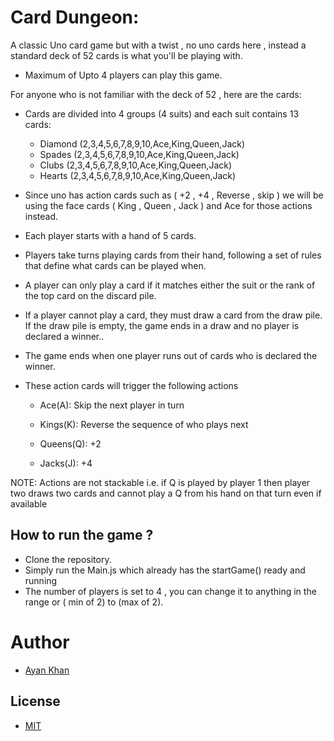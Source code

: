 
# Card Dungeon:

A classic Uno card game but with a twist , no uno cards here , instead a standard deck of 52 cards is what you'll be playing with.

- Maximum of Upto 4 players can play this game.

For anyone who is not familiar with the deck of 52 , here are the cards:
- Cards are divided into 4 groups (4 suits) and each suit contains 13 cards:
    - Diamond   (2,3,4,5,6,7,8,9,10,Ace,King,Queen,Jack)
    - Spades    (2,3,4,5,6,7,8,9,10,Ace,King,Queen,Jack)
    - Clubs     (2,3,4,5,6,7,8,9,10,Ace,King,Queen,Jack)
    - Hearts    (2,3,4,5,6,7,8,9,10,Ace,King,Queen,Jack)

- Since uno has action cards such as ( +2 , +4 , Reverse , skip ) we will be using the face cards ( King , Queen , Jack ) and Ace for those actions instead.

- Each player starts with a hand of 5 cards.


- Players take turns playing cards from their hand, following a set of rules that define what cards can be played when.

- A player can only play a card if it matches either the suit or the rank of the top card on the discard pile.

- If a player cannot play a card, they must draw a card from the draw pile. If the draw pile is empty, the game ends in a draw and no player is declared a winner..

- The game ends when one player runs out of cards who is declared the winner.

- These action cards will trigger the following actions

    - Ace(A): Skip the next player in turn

    - Kings(K): Reverse the sequence of who plays next 

    - Queens(Q): +2

    - Jacks(J): +4

NOTE: Actions are not stackable i.e. if Q is played by player 1 then player two draws two cards and cannot play a Q from his hand on that turn even if available

## How to run the game ?

- Clone the repository.
- Simply run the Main.js which already has the startGame() ready and running
- The number of players is set to 4 , you can change it to anything in the range or ( min of 2) to (max of 2).

# Author

- [Ayan Khan](https://github.com/ayankhan21)

## License

- [MIT](https://opensource.org/license/mit/)
